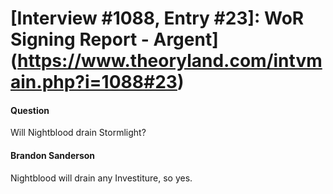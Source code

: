 # [Interview #1088, Entry #23]: WoR Signing Report - Argent](https://www.theoryland.com/intvmain.php?i=1088#23)

#### Question

Will Nightblood drain Stormlight?

#### Brandon Sanderson

Nightblood will drain any Investiture, so yes.

